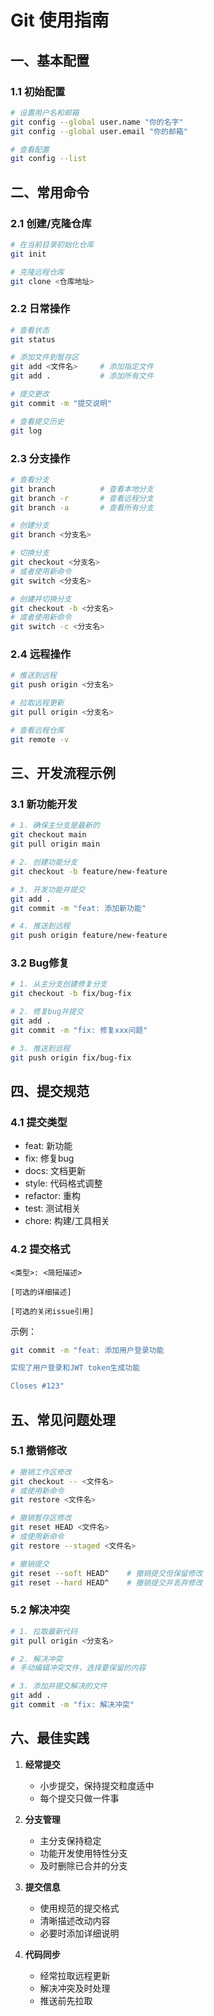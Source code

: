 # Git 使用指南

## 一、基本配置

### 1.1 初始配置
```bash
# 设置用户名和邮箱
git config --global user.name "你的名字"
git config --global user.email "你的邮箱"

# 查看配置
git config --list
```

## 二、常用命令

### 2.1 创建/克隆仓库
```bash
# 在当前目录初始化仓库
git init

# 克隆远程仓库
git clone <仓库地址>
```

### 2.2 日常操作
```bash
# 查看状态
git status

# 添加文件到暂存区
git add <文件名>     # 添加指定文件
git add .           # 添加所有文件

# 提交更改
git commit -m "提交说明"

# 查看提交历史
git log
```

### 2.3 分支操作
```bash
# 查看分支
git branch          # 查看本地分支
git branch -r       # 查看远程分支
git branch -a       # 查看所有分支

# 创建分支
git branch <分支名>

# 切换分支
git checkout <分支名>
# 或者使用新命令
git switch <分支名>

# 创建并切换分支
git checkout -b <分支名>
# 或者使用新命令
git switch -c <分支名>
```

### 2.4 远程操作
```bash
# 推送到远程
git push origin <分支名>

# 拉取远程更新
git pull origin <分支名>

# 查看远程仓库
git remote -v
```

## 三、开发流程示例

### 3.1 新功能开发
```bash
# 1. 确保主分支是最新的
git checkout main
git pull origin main

# 2. 创建功能分支
git checkout -b feature/new-feature

# 3. 开发功能并提交
git add .
git commit -m "feat: 添加新功能"

# 4. 推送到远程
git push origin feature/new-feature
```

### 3.2 Bug修复
```bash
# 1. 从主分支创建修复分支
git checkout -b fix/bug-fix

# 2. 修复bug并提交
git add .
git commit -m "fix: 修复xxx问题"

# 3. 推送到远程
git push origin fix/bug-fix
```

## 四、提交规范

### 4.1 提交类型
- feat: 新功能
- fix: 修复bug
- docs: 文档更新
- style: 代码格式调整
- refactor: 重构
- test: 测试相关
- chore: 构建/工具相关

### 4.2 提交格式
```
<类型>: <简短描述>

[可选的详细描述]

[可选的关闭issue引用]
```

示例：
```bash
git commit -m "feat: 添加用户登录功能

实现了用户登录和JWT token生成功能

Closes #123"
```

## 五、常见问题处理

### 5.1 撤销修改
```bash
# 撤销工作区修改
git checkout -- <文件名>
# 或使用新命令
git restore <文件名>

# 撤销暂存区修改
git reset HEAD <文件名>
# 或使用新命令
git restore --staged <文件名>

# 撤销提交
git reset --soft HEAD^    # 撤销提交但保留修改
git reset --hard HEAD^    # 撤销提交并丢弃修改
```

### 5.2 解决冲突
```bash
# 1. 拉取最新代码
git pull origin <分支名>

# 2. 解决冲突
# 手动编辑冲突文件，选择要保留的内容

# 3. 添加并提交解决的文件
git add .
git commit -m "fix: 解决冲突"
```

## 六、最佳实践

1. **经常提交**
   - 小步提交，保持提交粒度适中
   - 每个提交只做一件事

2. **分支管理**
   - 主分支保持稳定
   - 功能开发使用特性分支
   - 及时删除已合并的分支

3. **提交信息**
   - 使用规范的提交格式
   - 清晰描述改动内容
   - 必要时添加详细说明

4. **代码同步**
   - 经常拉取远程更新
   - 解决冲突及时处理
   - 推送前先拉取 